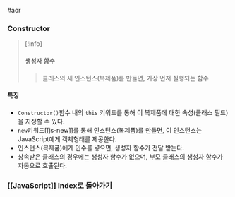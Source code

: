 #aor 
### Constructor
>[!info]
>#### 생성자 함수
>
>>클래스의 새 인스턴스(복제품)를 만들면, 가장 먼저 실행되는 함수
#### 특징
- `Constructor()`함수 내의 `this` 키워드를 통해 이 복제품에 대한 속성(클래스 필드)을 지정할 수 있다.
- `new`키워드[[js-new]]를 통해 인스턴스(복제품)를 만들면, 이 인스턴스는 JavaScript에게 객체형태를 제공한다.
- 인스턴스(복제품)에게 인수를 넣으면, 생성자 함수가 전달 받는다.
- 상속받은 클래스의 경우에는 생성자 함수가 없으며, 부모 클래스의 생성자 함수가 자동으로 호출된다.

### [[JavaScript]] Index로 돌아가기
